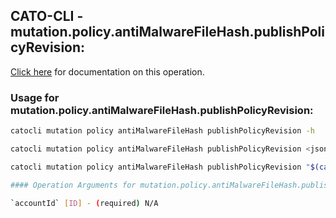 
## CATO-CLI - mutation.policy.antiMalwareFileHash.publishPolicyRevision:
[Click here](https://api.catonetworks.com/documentation/#mutation-mutation.policy.antiMalwareFileHash.publishPolicyRevision) for documentation on this operation.

### Usage for mutation.policy.antiMalwareFileHash.publishPolicyRevision:

```bash
catocli mutation policy antiMalwareFileHash publishPolicyRevision -h

catocli mutation policy antiMalwareFileHash publishPolicyRevision <json>

catocli mutation policy antiMalwareFileHash publishPolicyRevision "$(cat < mutation.policy.antiMalwareFileHash.publishPolicyRevision.json)"

#### Operation Arguments for mutation.policy.antiMalwareFileHash.publishPolicyRevision ####

`accountId` [ID] - (required) N/A    
